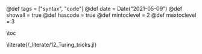 @def tags = ["syntax", "code"]
@def date = Date("2021-05-09")
@def showall = true
@def hascode = true
@def mintoclevel = 2
@def maxtoclevel = 3

\toc

\literate{/_literate/12_Turing_tricks.jl}
